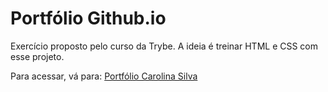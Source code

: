 # Portfólio Github.io

Exercício proposto pelo curso da Trybe. A ideia é treinar HTML e CSS com esse projeto.

Para acessar, vá para: [Portfólio Carolina Silva](https://carolinasilvagc.github.io)